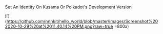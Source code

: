 Set An Identity On Kusama Or Polkadot's Development Version

![](https://github.com/nnnkit/hello_world/blob/master/images/Screenshot%202020-10-29%20at%2011.40.14%20PM.png?raw=true =800x)
